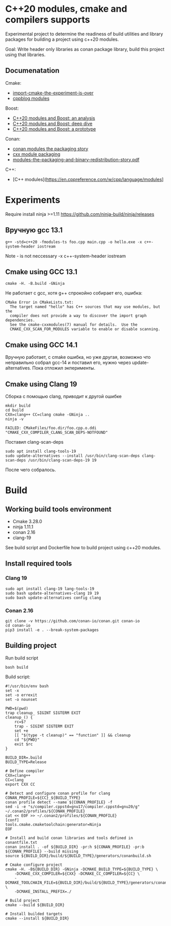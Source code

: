 # C++20 modules, cmake and compilers supports

Experimental project to determine the readiness of build utilities and library packages for building a project using c++20 modules.

Goal: Write header only libraries as conan package library, build this project using that libraries.

## Documenatation

Сmake:

- [import-cmake-the-experiment-is-over](https://www.kitware.com/import-cmake-the-experiment-is-over/)
- [cppblog modules](https://anarthal.github.io/cppblog/modules3)


Boost:

- [C++20 modules and Boost: an analysis](https://anarthal.github.io/cppblog/modules)
- [C++20 modules and Boost: deep dive](https://anarthal.github.io/cppblog/modules2)
- [C++20 modules and Boost: a prototype](https://anarthal.github.io/cppblog/modules3)


Сonan:

- [conan modules the packaging story](https://blog.conan.io/2023/10/17/modules-the-packaging-story.html)
- [cxx module packaging](https://github.com/jcar87/cxx-module-packaging)
- [modules-the-packaging-and-binary-redistribution-story.pdf](https://github.com/jcar87/cxx-module-packaging/blob/main/cppcon-talk/modules-the-packaging-and-binary-redistribution-story.pdf)

C++:

- [C++ modules](https://en.cppreference.com/w/cpp/language/modules]

# Experiments

Require install ninja >=1.11 https://github.com/ninja-build/ninja/releases

## Вручную gcc 13.1

```
g++ -std=c++20 -fmodules-ts foo.cpp main.cpp -o hello.exe -x c++-system-header iostream
```

Note - is not neccessary -x c++-system-header iostream 

## Cmake using GCC 13.1

```
cmake -H. -B.build -GNinja  
```

Не работает с gcc, хотя g++ спрокойно собирает его, ошибка:

```
CMake Error in CMakeLists.txt:
  The target named "hello" has C++ sources that may use modules, but the
  compiler does not provide a way to discover the import graph dependencies.
  See the cmake-cxxmodules(7) manual for details.  Use the
  CMAKE_CXX_SCAN_FOR_MODULES variable to enable or disable scanning.

```

## Cmake using GCC 14.1

Вручную работает, c cmake ошибка, но уже другая, возможно что неправильно собрал gcc-14 и поставил его, нужно через update-alternatives. Пока отложил экперименты.

## Cmake using Clang 19

Сборка с помощью clang, приводит к другой ошибке

```
mkdir build
cd build
CXX=clang++ CC=clang cmake -GNinja ..
ninja -v
```

```
FAILED: CMakeFiles/foo.dir/foo.cpp.o.ddi 
"CMAKE_CXX_COMPILER_CLANG_SCAN_DEPS-NOTFOUND"
```

Поставил clang-scan-deps
```
sudo apt install clang-tools-19
sudo update-alternatives --install /usr/bin/clang-scan-deps clang-scan-deps /usr/bin/clang-scan-deps-19 19
```

После чего собралось.

# Build

## Working build tools environment

* Cmake 3.28.0
* ninja 1.11.1
* conan 2.16
* clang-19

See build script and Dockerfile how to build project using c++20 modules.

## Install required tools

### Clang 19

```
sudo apt install clang-19 lang-tools-19
sudo bash update-alternatives-clang 19 19
sudo bash update-alternatives config clang
```

### Conan 2.16

```
git clone -v https://github.com/conan-io/conan.git conan-io
cd conan-io
pip3 install -e . --break-system-packages
```

## Building project

Run build script

```
bash build
```

Build script:

```
#!/usr/bin/env bash
set -x 
set -o errexit
set -o nounset

PWD=$(pwd)
trap cleanup_ SIGINT SIGTERM EXIT
cleanup_() {
    rc=$?
    trap - SIGINT SIGTERM EXIT
    set +e
    [[ "$(type -t cleanup)" == "function" ]] && cleanup
    cd "${PWD}"
    exit $rc
}

BUILD_DIR=.build
BUILD_TYPE=Release

# Define compiler 
CXX=clang++
CC=clang
export CXX CC

# Detect and configure conan profile for clang
CONAN_PROFILE=${CC}_${BUILD_TYPE}
conan profile detect --name ${CONAN_PROFILE} -f
sed -i -e "s/compiler.cppstd=gnu17/compiler.cppstd=gnu20/g" ~/.conan2/profiles/${CONAN_PROFILE}
cat << EOF >> ~/.conan2/profiles/${CONAN_PROFILE}
[conf]
tools.cmake.cmaketoolchain:generator=Ninja
EOF

# Install and build conan libraries and tools defined in conantfile.txt
conan install . -of ${BUILD_DIR} -pr:h ${CONAN_PROFILE} -pr:b ${CONAN_PROFILE} --build missing
source ${BUILD_DIR}/build/${BUILD_TYPE}/generators/conanbuild.sh

# Cmake configure project
cmake -H. -B${BUILD_DIR} -GNinja -DCMAKE_BUILD_TYPE=${BUILD_TYPE} \
    -DCMAKE_CXX_COMPILER=${CXX} -DCMAKE_CC_COMPILER=${CC} \
    -DCMAKE_TOOLCHAIN_FILE=${BUILD_DIR}/build/${BUILD_TYPE}/generators/conan_toolchain.cmake \
    -DCMAKE_INSTALL_PREFIX=./

# Build project
cmake --build ${BUILD_DIR}

# Install builded targets
cmake --install ${BUILD_DIR}
```